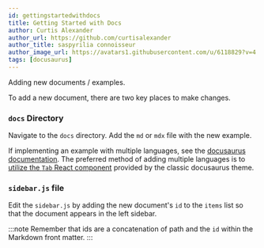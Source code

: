 ```yaml
---
id: gettingstartedwithdocs
title: Getting Started with Docs
author: Curtis Alexander
author_url: https://github.com/curtisalexander
author_title: saspyrilia connoisseur
author_image_url: https://avatars1.githubusercontent.com/u/6118829?v=4
tags: [docusaurus]
---
```


Adding new documents / examples.

<!--truncate-->

To add a new document, there are two key places to make changes.

### `docs` Directory
Navigate to the `docs` directory.  Add the `md` or `mdx` file with the new example.

If implementing an example with multiple languages, see the [docusaurus documentation](https://v2.docusaurus.io/docs/markdown-features).  The preferred method of adding multiple languages is to [utilize the `Tab` React component](https://v2.docusaurus.io/docs/markdown-features#multi-language-support-code-blocks) provided by the classic docusaurus theme.

### `sidebar.js` file
Edit the `sidebar.js` by adding the new document's `id` to the `items` list so that the document appears in the left sidebar.

:::note
Remember that ids are a concatenation of path and the `id` within the Markdown front matter.
:::
